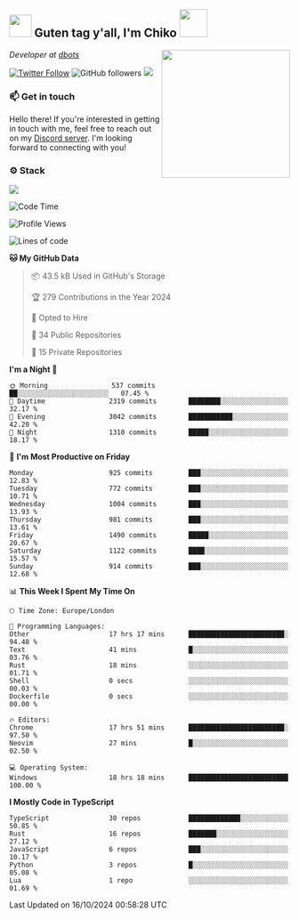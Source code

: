 <h2><img src="https://cdn.discordapp.com/emojis/1100181376730402906.gif?quality=lossless" width="40"> Guten tag y'all, I'm Chiko <img src="https://a.ppy.sh/15907233" width="50"></h2>
<a href="https://cataas.com"><img align='right' src="https://cataas.com/cat" width="230"></a>
<p><em>Developer at <a href="https://github.com/dbotsfun">dbots</a></em></p>

[![Twitter Follow](https://img.shields.io/twitter/follow/chikoxq?label=Follow)](https://twitter.com/intent/follow?screen_name=chikoxq)
![GitHub followers](https://img.shields.io/github/followers/chikof?label=Follow&style=social)
![](https://komarev.com/ghpvc/?username=chikof&color=blue)

### 📫 Get in touch
Hello there! If you're interested in getting in touch with me, feel free to reach out on my [Discord server](https://discord.gg/sejc7TnX6N). I'm looking forward to connecting with you!

### ⚙️ Stack
[![](https://skillicons.dev/icons?i=git,kubernetes,docker,js,ts,cloudflare,css,deno,express,graphql,html,mongodb,nestjs,py,react,apollo,bash,java,lua,nextjs,netlify,nodejs,ps,powershell,rust,neovim,tauri,sentry,postgres,tailwind,prisma,actix,workers)](https://skillicons.dev)

<!--START_SECTION:waka-->
![Code Time](http://img.shields.io/badge/Code%20Time-1%2C910%20hrs%2033%20mins-blue)

![Profile Views](http://img.shields.io/badge/Profile%20Views-4-blue)

![Lines of code](https://img.shields.io/badge/From%20Hello%20World%20I%27ve%20Written-6.4%20million%20lines%20of%20code-blue)

**🐱 My GitHub Data** 

> 📦 43.5 kB Used in GitHub's Storage 
 > 
> 🏆 279 Contributions in the Year 2024
 > 
> 💼 Opted to Hire
 > 
> 📜 34 Public Repositories 
 > 
> 🔑 15 Private Repositories 
 > 
**I'm a Night 🦉** 

```text
🌞 Morning                537 commits         ██░░░░░░░░░░░░░░░░░░░░░░░   07.45 % 
🌆 Daytime                2319 commits        ████████░░░░░░░░░░░░░░░░░   32.17 % 
🌃 Evening                3042 commits        ███████████░░░░░░░░░░░░░░   42.20 % 
🌙 Night                  1310 commits        █████░░░░░░░░░░░░░░░░░░░░   18.17 % 
```
📅 **I'm Most Productive on Friday** 

```text
Monday                   925 commits         ███░░░░░░░░░░░░░░░░░░░░░░   12.83 % 
Tuesday                  772 commits         ███░░░░░░░░░░░░░░░░░░░░░░   10.71 % 
Wednesday                1004 commits        ███░░░░░░░░░░░░░░░░░░░░░░   13.93 % 
Thursday                 981 commits         ███░░░░░░░░░░░░░░░░░░░░░░   13.61 % 
Friday                   1490 commits        █████░░░░░░░░░░░░░░░░░░░░   20.67 % 
Saturday                 1122 commits        ████░░░░░░░░░░░░░░░░░░░░░   15.57 % 
Sunday                   914 commits         ███░░░░░░░░░░░░░░░░░░░░░░   12.68 % 
```


📊 **This Week I Spent My Time On** 

```text
🕑︎ Time Zone: Europe/London

💬 Programming Languages: 
Other                    17 hrs 17 mins      ████████████████████████░   94.48 % 
Text                     41 mins             █░░░░░░░░░░░░░░░░░░░░░░░░   03.76 % 
Rust                     18 mins             ░░░░░░░░░░░░░░░░░░░░░░░░░   01.71 % 
Shell                    0 secs              ░░░░░░░░░░░░░░░░░░░░░░░░░   00.03 % 
Dockerfile               0 secs              ░░░░░░░░░░░░░░░░░░░░░░░░░   00.00 % 

🔥 Editors: 
Chrome                   17 hrs 51 mins      ████████████████████████░   97.50 % 
Neovim                   27 mins             █░░░░░░░░░░░░░░░░░░░░░░░░   02.50 % 

💻 Operating System: 
Windows                  18 hrs 18 mins      █████████████████████████   100.00 % 
```

**I Mostly Code in TypeScript** 

```text
TypeScript               30 repos            █████████████░░░░░░░░░░░░   50.85 % 
Rust                     16 repos            ███████░░░░░░░░░░░░░░░░░░   27.12 % 
JavaScript               6 repos             ███░░░░░░░░░░░░░░░░░░░░░░   10.17 % 
Python                   3 repos             █░░░░░░░░░░░░░░░░░░░░░░░░   05.08 % 
Lua                      1 repo              ░░░░░░░░░░░░░░░░░░░░░░░░░   01.69 % 
```




 Last Updated on 16/10/2024 00:58:28 UTC
<!--END_SECTION:waka-->


<!--
<p align="center">
     <a href="https://discord.gg/HhybNhchcC"><img src="https://invidget.switchblade.xyz/sejc7TnX6N" align="center" ><a>
</p> 
-->
